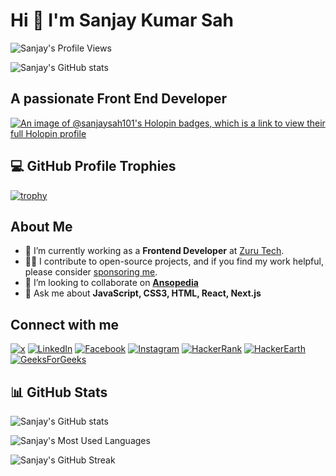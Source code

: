 # Hi 👋 I'm Sanjay Kumar Sah

![Sanjay's Profile Views](https://komarev.com/ghpvc/?username=sanjaysah101&label=Profile%20views&color=0e75b6&style=flat)

![Sanjay's GitHub stats](https://www.wingstechsolutions.com/wp-content/uploads/2022/03/full-stack-development.gif)

## A passionate Front End Developer

[![An image of @sanjaysah101's Holopin badges, which is a link to view their full Holopin profile](https://holopin.me/sknepali)](https://holopin.io/@sknepali)

## 💻 GitHub Profile Trophies

[![trophy](https://github-profile-trophy.vercel.app/?username=sanjaysah101&theme=onedark)](https://github.com/ryo-ma/github-profile-trophy)

## About Me

- 💼 I’m currently working as a **Frontend Developer** at [Zuru Tech](https://zuru.tech).
- 👨‍💻 I contribute to open-source projects, and if you find my work helpful, please consider [sponsoring me](https://github.com/sponsors/sanjaysah101).
- 👯 I’m looking to collaborate on **[Ansopedia](https://github.com/ansopedia)**
- 💬 Ask me about **JavaScript, CSS3, HTML, React, Next.js**

## Connect with me

[![x](https://img.shields.io/badge/x-000000.svg?style=for-the-badge&logo=X&logoColor=white)](https://x.com/_sanjaysah) [![LinkedIn](https://img.shields.io/badge/dev.to-0A0A0A.svg?style=for-the-badge&logo=devdotto&logoColor=white)](https://linkedin.com/in/sanjaysah101) [![Facebook](https://img.shields.io/badge/Facebook-1877F2.svg?style=for-the-badge&logo=Facebook&logoColor=white)](https://www.facebook.com/sanjaysah101) [![Instagram](https://img.shields.io/badge/Instagram-E4405F.svg?style=for-the-badge&logo=Instagram&logoColor=white)](https://www.instagram.com/sanjaysah101) [![HackerRank](https://img.shields.io/badge/HackerRank-323232.svg?style=for-the-badge&logo=HackerRank&logoColor=white)](https://www.hackerrank.com/_sanjaysah) [![HackerEarth](https://img.shields.io/badge/HackerRank-000000.svg?style=for-the-badge&logo=HackerEarth&logoColor=white)](https://www.hackerearth.com/sanjaysah) [![GeeksForGeeks](https://img.shields.io/badge/Geek%20For%20Geeks-000000.svg?style=for-the-badge&logo=GeeksforGeeks&logoColor=white)](https://auth.geeksforgeeks.org/user/sknepali)

## 📊 GitHub Stats

![Sanjay's GitHub stats](https://github-readme-stats.vercel.app/api?username=sanjaysah101&theme=tokyonight&show_icons=true)

![Sanjay's Most Used Languages](https://github-readme-stats.vercel.app/api/top-langs?username=sanjaysah101&theme=tokyonight)

![Sanjay's GitHub Streak](https://github-readme-streak-stats.herokuapp.com/?user=sanjaysah101&theme=tokyonight)
